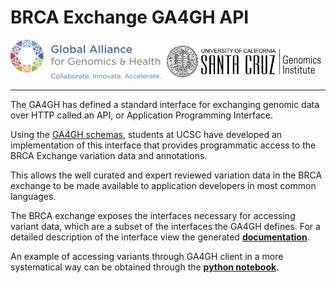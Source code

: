 # BRCA Exchange GA4GH API

<div style="display:inline-block;text-align:center">
    <a href="http://genomicsandhealth.org"><img src="ga4gh-logo-more.png" style="width:240px;"></a>
    <a href="https://genomics.soe.ucsc.edu"><img src="ucsc_logo.png" style="width:260px;"></a>
</div>

---

The GA4GH has defined a standard interface for exchanging genomic data over HTTP called an API, or Application Programming Interface.

Using the <a href="http://github.com/ga4gh/schemas">GA4GH schemas</a>, students at UCSC have developed an implementation of this interface that provides programmatic access to the BRCA Exchange variation data and annotations.

This allows the well curated and expert reviewed variation data in the BRCA exchange to be made available to application developers in most common languages.

The BRCA exchange exposes the interfaces necessary for accessing variant data, which are a subset of the interfaces the GA4GH defines. For a detailed description of the interface view the generated <a href="/backend/static/swagger/index.html"><b>documentation</b></a>.

An example of accessing variants through GA4GH client in a more systematical way can be obtained through the <a href="https://github.com/achave11/brca-exchange/blob/master/website/django/python_notebook/brca-exchange.ipynb"><b>python notebook</b></a>.